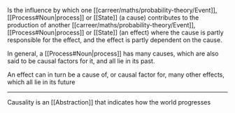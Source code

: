 Is the influence by which one [[carreer/maths/probability-theory/Event]], [[Process#Noun|process]] or [[State]] (a cause) contributes to the production of another [[carreer/maths/probability-theory/Event]], [[Process#Noun|process]] or [[State]] (an effect) where the cause is partly responsible for the effect, and the effect is partly dependent on the cause.

In general, a [[Process#Noun|process]] has many causes, which are also said to be causal factors for it, and all lie in its past.

An effect can in turn be a cause of, or causal factor for, many other effects, which all lie in its future

---

Causality is an [[Abstraction]] that indicates how the world progresses